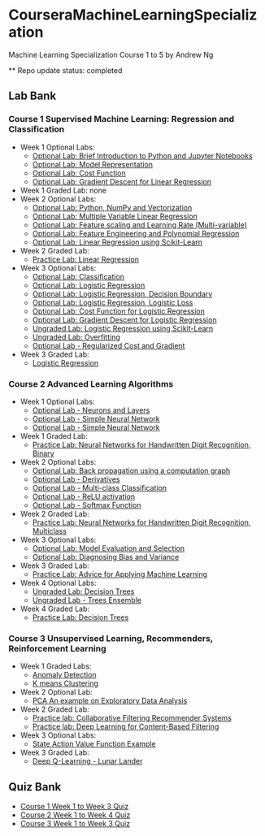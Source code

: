 # CourseraMachineLearningSpecialization
Machine Learning Specialization Course 1 to 5 by Andrew Ng

** Repo update status: completed
## Lab Bank
### Course 1 Supervised Machine Learning: Regression and Classification
* Week 1 Optional Labs:
  + [Optional Lab: Brief Introduction to Python and Jupyter Notebooks](https://github.com/lli289/CourseraMachineLearningSpecialization/blob/main/Lab%20Bank/Course%201/Week%201/C1_W1_Lab01_Python_Jupyter_Soln.ipynb)
  + [Optional Lab: Model Representation](https://github.com/lli289/CourseraMachineLearningSpecialization/blob/main/Lab%20Bank/Course%201/Week%201/C1_W1_Lab02_Model_Representation_Soln.ipynb)
  + [Optional Lab: Cost Function](https://github.com/lli289/CourseraMachineLearningSpecialization/blob/main/Lab%20Bank/Course%201/Week%201/C1_W1_Lab03_Cost_function_Soln.ipynb)
  + [Optional Lab: Gradient Descent for Linear Regression](https://github.com/lli289/CourseraMachineLearningSpecialization/blob/main/Lab%20Bank/Course%201/Week%201/C1_W1_Lab04_Gradient_Descent_Soln.ipynb)
* Week 1 Graded Lab: none
* Week 2 Optional Labs:
  + [Optional Lab: Python, NumPy and Vectorization](https://github.com/lli289/CourseraMachineLearningSpecialization/blob/main/Lab%20Bank/Course%201/Week%202/C1_W2_Lab01_Python_Numpy_Vectorization_Soln.ipynb)
  + [Optional Lab: Multiple Variable Linear Regression](https://github.com/lli289/CourseraMachineLearningSpecialization/blob/main/Lab%20Bank/Course%201/Week%202/C1_W2_Lab02_Multiple_Variable_Soln.ipynb)
  + [Optional Lab: Feature scaling and Learning Rate (Multi-variable)](https://github.com/lli289/CourseraMachineLearningSpecialization/blob/main/Lab%20Bank/Course%201/Week%202/C1_W2_Lab03_Feature_Scaling_and_Learning_Rate_Soln.ipynb)
  + [Optional Lab: Feature Engineering and Polynomial Regression](https://github.com/lli289/CourseraMachineLearningSpecialization/blob/main/Lab%20Bank/Course%201/Week%202/C1_W2_Lab04_FeatEng_PolyReg_Soln.ipynb)
  + [Optional Lab: Linear Regression using Scikit-Learn](https://github.com/lli289/CourseraMachineLearningSpecialization/blob/main/Lab%20Bank/Course%201/Week%202/C1_W2_Lab05_Sklearn_GD_Soln.ipynb)
* Week 2 Graded Lab:
  + [Practice Lab: Linear Regression](https://github.com/lli289/CourseraMachineLearningSpecialization/blob/main/Lab%20Bank/Course%201/Week%202/C1_W2_Linear_Regression.ipynb)
* Week 3 Optional Labs:
  + [Optional Lab: Classification](https://github.com/lli289/CourseraMachineLearningSpecialization/blob/main/Lab%20Bank/Course%201/Week%203/C1_W3_Lab01_Classification_Soln.ipynb)
  + [Optional Lab: Logistic Regression](https://github.com/lli289/CourseraMachineLearningSpecialization/blob/main/Lab%20Bank/Course%201/Week%203/C1_W3_Lab02_Sigmoid_function_Soln.ipynb)
  + [Optional Lab: Logistic Regression, Decision Boundary](https://github.com/lli289/CourseraMachineLearningSpecialization/blob/main/Lab%20Bank/Course%201/Week%203/C1_W3_Lab03_Decision_Boundary_Soln.ipynb)
  + [Optional Lab: Logistic Regression, Logistic Loss](https://github.com/lli289/CourseraMachineLearningSpecialization/blob/main/Lab%20Bank/Course%201/Week%203/C1_W3_Lab04_LogisticLoss_Soln.ipynb)
  + [Optional Lab: Cost Function for Logistic Regression](https://github.com/lli289/CourseraMachineLearningSpecialization/blob/main/Lab%20Bank/Course%201/Week%203/C1_W3_Lab05_Cost_Function_Soln.ipynb)
  + [Optional Lab: Gradient Descent for Logistic Regression](https://github.com/lli289/CourseraMachineLearningSpecialization/blob/main/Lab%20Bank/Course%201/Week%203/C1_W3_Lab06_Gradient_Descent_Soln.py)
  + [Ungraded Lab: Logistic Regression using Scikit-Learn](https://github.com/lli289/CourseraMachineLearningSpecialization/blob/main/Lab%20Bank/Course%201/Week%203/C1_W3_Lab07_Scikit_Learn_Soln.ipynb)
  + [Ungraded Lab: Overfitting](https://github.com/lli289/CourseraMachineLearningSpecialization/blob/main/Lab%20Bank/Course%201/Week%203/C1_W3_Lab08_Overfitting_Soln.ipynb)
  + [Optional Lab - Regularized Cost and Gradient](https://github.com/lli289/CourseraMachineLearningSpecialization/blob/main/Lab%20Bank/Course%201/Week%203/C1_W3_Lab09_Regularization_Soln.ipynb)
* Week 3 Graded Lab:
  + [Logistic Regression]()
### Course 2 Advanced Learning Algorithms
* Week 1 Optional Labs:
  + [Optional Lab - Neurons and Layers](https://github.com/lli289/CourseraMachineLearningSpecialization/blob/main/Lab%20Bank/Course%202/Week%201/C2_W1_Lab01_Neurons_and_Layers.ipynb)
  + [Optional Lab - Simple Neural Network](https://github.com/lli289/CourseraMachineLearningSpecialization/blob/main/Lab%20Bank/Course%202/Week%201/C2_W1_Lab02_CoffeeRoasting_TF.ipynb)
  + [Optional Lab - Simple Neural Network](https://github.com/lli289/CourseraMachineLearningSpecialization/blob/main/Lab%20Bank/Course%202/Week%201/C2_W1_Lab03_CoffeeRoasting_Numpy.ipynb)
* Week 1 Graded Lab:
  + [Practice Lab: Neural Networks for Handwritten Digit Recognition, Binary](https://github.com/lli289/CourseraMachineLearningSpecialization/blob/main/Lab%20Bank/Course%202/Week%201/C2_W1_Assignment.ipynb)
* Week 2 Optional Labs:
  + [Optional Lab: Back propagation using a computation graph](https://github.com/lli289/CourseraMachineLearningSpecialization/blob/main/Lab%20Bank/Course%202/Week%202/C2_W2_Backprop.ipynb)
  + [Optional Lab - Derivatives](https://github.com/lli289/CourseraMachineLearningSpecialization/blob/main/Lab%20Bank/Course%202/Week%202/C2_W2_Derivatives.ipynb)
  + [Optional Lab - Multi-class Classification](https://github.com/lli289/CourseraMachineLearningSpecialization/blob/main/Lab%20Bank/Course%202/Week%202/C2_W2_Multiclass_TF.ipynb)
  + [Optional Lab - ReLU activation](https://github.com/lli289/CourseraMachineLearningSpecialization/blob/main/Lab%20Bank/Course%202/Week%202/C2_W2_Relu.ipynb)
  + [Optional Lab - Softmax Function](https://github.com/lli289/CourseraMachineLearningSpecialization/blob/main/Lab%20Bank/Course%202/Week%202/C2_W2_SoftMax.ipynb)
* Week 2 Graded Lab:
  + [Practice Lab: Neural Networks for Handwritten Digit Recognition, Multiclass](https://github.com/lli289/CourseraMachineLearningSpecialization/blob/main/Lab%20Bank/Course%202/Week%202/C2_W2_Assignment.ipynb)
* Week 3 Optional Labs:
  + [Optional Lab: Model Evaluation and Selection](https://github.com/lli289/CourseraMachineLearningSpecialization/blob/main/Lab%20Bank/Course%202/Week%203/C2W3_Lab_01_Model_Evaluation_and_Selection.ipynb)
  + [Optional Lab: Diagnosing Bias and Variance](https://github.com/lli289/CourseraMachineLearningSpecialization/blob/main/Lab%20Bank/Course%202/Week%203/C2W3_Lab_02_Diagnosing_Bias_and_Variance.ipynb)
* Week 3 Graded Lab:
  + [Practice Lab: Advice for Applying Machine Learning](https://github.com/lli289/CourseraMachineLearningSpecialization/blob/main/Lab%20Bank/Course%202/Week%203/C2_W3_Assignment.ipynb)
* Week 4 Optional Labs:
  + [Ungraded Lab: Decision Trees](https://github.com/lli289/CourseraMachineLearningSpecialization/blob/main/Lab%20Bank/Course%202/Week%204/C2_W4_Lab_01_Decision_Trees.ipynb)
  + [Ungraded Lab - Trees Ensemble](https://github.com/lli289/CourseraMachineLearningSpecialization/blob/main/Lab%20Bank/Course%202/Week%204/C2_W4_Lab_02_Tree_Ensemble.ipynb)
* Week 4 Graded Lab: 
  + [Practice Lab: Decision Trees](https://github.com/lli289/CourseraMachineLearningSpecialization/blob/main/Lab%20Bank/Course%202/Week%204/C2_W4_Decision_Tree_with_Markdown.ipynb)
### Course 3 Unsupervised Learning, Recommenders, Reinforcement Learning
* Week 1 Graded Labs:
  + [Anomaly Detection](https://github.com/lli289/CourseraMachineLearningSpecialization/blob/main/Lab%20Bank/Course%203/Week%201/C3_W1_Anomaly_Detection.ipynb)
  + [K means Clustering](https://github.com/lli289/CourseraMachineLearningSpecialization/blob/main/Lab%20Bank/Course%203/Week%201/C3_W1_KMeans_Assignment.ipynb)
* Week 2 Optional Lab:
  + [PCA An example on Exploratory Data Analysis](https://github.com/lli289/CourseraMachineLearningSpecialization/blob/main/Lab%20Bank/Course%203/Week%202/C3_W2_Lab01_PCA_Visualization_Examples.ipynb)
* Week 2 Graded Lab:
  + [Practice lab: Collaborative Filtering Recommender Systems](https://github.com/lli289/CourseraMachineLearningSpecialization/blob/main/Lab%20Bank/Course%203/Week%202/C3_W2_Collaborative_RecSys_Assignment.ipynb)
  + [Practice lab: Deep Learning for Content-Based Filtering](https://github.com/lli289/CourseraMachineLearningSpecialization/blob/main/Lab%20Bank/Course%203/Week%202/C3_W2_RecSysNN_Assignment.ipynb)
* Week 3 Optional Labs:
  + [State Action Value Function Example](https://github.com/lli289/CourseraMachineLearningSpecialization/blob/main/Lab%20Bank/Course%203/Week%203/State-action%20value%20function%20example.ipynb)
* Week 3 Graded Lab:
  + [Deep Q-Learning - Lunar Lander](https://github.com/lli289/CourseraMachineLearningSpecialization/blob/main/Lab%20Bank/Course%203/Week%203/C3_W3_A1_Assignment.ipynb)
## Quiz Bank
* [Course 1 Week 1 to Week 3 Quiz](https://github.com/lli289/CourseraMachineLearningSpecialization/blob/main/Quiz%20Bank/Course%201%20Quiz.pdf)
* [Course 2 Week 1 to Week 4 Quiz](https://github.com/lli289/CourseraMachineLearningSpecialization/blob/main/Quiz%20Bank/Course%202%20Quiz.pdf)
* [Course 3 Week 1 to Week 3 Quiz](https://github.com/lli289/CourseraMachineLearningSpecialization/blob/main/Quiz%20Bank/Course%203%20Quiz.pdf)
